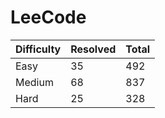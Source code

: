 # LeeCode

| Difficulty | Resolved | Total |
| :--------- | :------- | :---- |
| Easy       | 35       | 492   |
| Medium     | 68       | 837   |
| Hard       | 25       | 328   |
